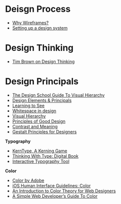 # Deisgn Process

* [Why Wireframes?](http://thehipperelement.com/post/158108301994/why-wireframes)
* [Setting up a design system](https://blog.prototypr.io/design-system-ac88c6740f53#.wqd23w3y0)

# Design Thinking
* [Tim Brown on Design Thinking](http://trydesignlab.com/blog/great-design-thinking-tim-brown-ideo/)


# Design Principals

* [The Design School Guide To Visual Hierarchy](https://designschool.canva.com/blog/visual-hierarchy/)
* [Design Elements & Principals](https://designschool.canva.com/design-elements-principles/)
* [Learning to See](https://ia.net/topics/learning-to-see/)
* [Whitespace in design](https://alistapart.com/article/whitespace)
* [Visual Hierarchy](http://vanseodesign.com/web-design/visual-hierarchy/)
* [Principles of Good Design](https://www.theatlantic.com/video/index/265223/dieter-rams-reflects-on-his-principles-of-good-design/)
* [Contrast and Meaning](https://alistapart.com/article/contrastandmeaning)
* [Gestalt Principles for Designers](http://blog.teamtreehouse.com/gestalt-principles-designers-applying-visual-psychology-modern-day-design)

**Typography**

* [KernType, A Kerning Game](http://type.method.ac/)
* [Thinking With Type: Digital Book](https://web.archive.org/web/20161015175942/http://www.thinkingwithtype.com/)
* [Interactive Typography Tool](http://lamb.cc/typograph/)

**Color**

* [Color by Adobe](https://color.adobe.com/)
* [iOS Human Interface Guidelines: Color](https://developer.apple.com/ios/human-interface-guidelines/visual-design/color/)
* [An Introduction to Color Theory for Web Designers](https://webdesign.tutsplus.com/articles/an-introduction-to-color-theory-for-web-designers--webdesign-1437)
* [A Simple Web Developer’s Guide To Color](https://www.smashingmagazine.com/2016/04/web-developer-guide-color/)
